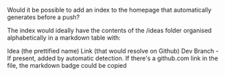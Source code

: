 Would it be possible to add an index to the homepage that automatically generates before a push?

The index would ideally have the contents of the /ideas folder organised alphabetically in a markdown table with:

Idea (the prettified name)
Link (that would resolve on Github)
Dev Branch - If present, added by automatic detection. If there's a github.com link in the file, the markdown badge could be copied